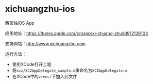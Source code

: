 xichuangzhu-ios
===============

西窗烛iOS App

应用地址：https://itunes.apple.com/cn/app/xi-chuang-zhu/id912139104

支持网站：http://www.xichuangzhu.com

运行方法：

* 使用XCode打开工程
* 将`xcz/XCZAppDelegate_sample.m`重命名为`XCZAppDelegate.m`
* 在XCode中的`views/`下加入此文件
